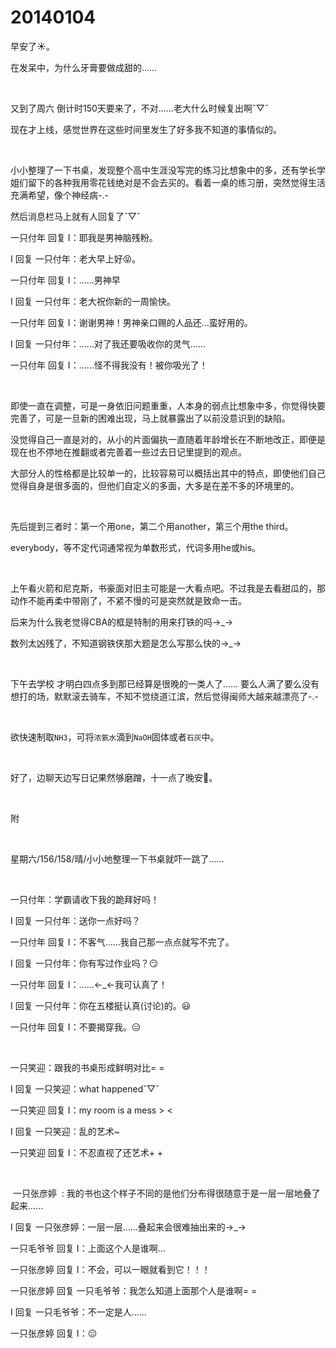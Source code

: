 # 20140104

早安了☀️。

在发呆中，为什么牙膏要做成甜的……

<br/>

又到了周六 倒计时150天要来了，不对……老大什么时候复出啊ˇ▽ˇ

现在才上线，感觉世界在这些时间里发生了好多我不知道的事情似的。

<br/>

小小整理了一下书桌，发现整个高中生涯没写完的练习比想象中的多，还有学长学姐们留下的各种我用零花钱绝对是不会去买的。看着一桌的练习册，突然觉得生活充满希望，像个神经病-.-

然后消息栏马上就有人回复了ˇ▽ˇ

一只付年 回复 I：耶我是男神脑残粉。

I 回复 一只付年：老大早上好😝。

一只付年 回复 I：……男神早

I 回复 一只付年：老大祝你新的一周愉快。

一只付年 回复 I：谢谢男神！男神亲口赐的人品还…蛮好用的。

I 回复 一只付年：……对了我还要吸收你的灵气…...

一只付年 回复 I：……怪不得我没有！被你吸光了！

<br/>

即使一直在调整，可是一身依旧问题重重，人本身的弱点比想象中多，你觉得快要完善了，可是一旦新的困难出现，马上就暴露出了以前没意识到的缺陷。

没觉得自己一直是对的，从小的片面偏执一直随着年龄增长在不断地改正，即便是现在也不停地在推翻或者完善着一些过去日记里提到的观点。

大部分人的性格都是比较单一的，比较容易可以概括出其中的特点，即使他们自己觉得自身是很多面的，但他们自定义的多面，大多是在差不多的环境里的。

<br/>

先后提到三者时：第一个用one，第二个用another，第三个用the third。

everybody，等不定代词通常视为单数形式，代词多用he或his。

<br/>

上午看火箭和尼克斯，书豪面对旧主可能是一大看点吧。不过我是去看甜瓜的，那动作不能再柔中带刚了，不紧不慢的可是突然就是致命一击。

后来为什么我老觉得CBA的框是特制的用来打铁的吗→_→

数列太凶残了，不知道钢铁侠那大题是怎么写那么快的→_→

<br/>

下午去学校 才明白四点多到那已经算是很晚的一类人了…… 要么人满了要么没有想打的场，默默滚去骑车，不知不觉绕道江滨，然后觉得闽师大越来越漂亮了-.-

<br/>

欲快速制取`NH3`，可将`浓氨水`滴到`NaOH`固体或者`石灰`中。

<br/>

好了，边聊天边写日记果然够磨蹭，十一点了晚安🌙。

<br/>

附

<br/>

星期六/156/158/晴/小小地整理一下书桌就吓一跳了……

<br/>

一只付年：学霸请收下我的跪拜好吗！

I 回复 一只付年：送你一点好吗？

一只付年 回复 I：不客气…...我自己那一点点就写不完了。

I 回复 一只付年：你有写过作业吗？😏

一只付年 回复 I：……←_←我可认真了！

I 回复 一只付年：你在五楼挺认真(讨论)的。😃

一只付年 回复 I：不要揭穿我。😑

<br/>

一只笑迎：跟我的书桌形成鲜明对比= =

I 回复 一只笑迎：what happenedˇ▽ˇ

一只笑迎 回复 I：my room is a mess > <

I 回复 一只笑迎：乱的艺术~

一只笑迎 回复 I：不忍直视了还艺术+ +

<br/>

 一只张彦婷  : 我的书也这个样子不同的是他们分布得很随意于是一层一层地叠了起来......

I 回复 一只张彦婷：一层一层…...叠起来会很难抽出来的→_→

一只毛爷爷 回复 I：上面这个人是谁啊…

一只张彦婷 回复 I：不会，可以一眼就看到它！！！

一只张彦婷 回复 一只毛爷爷：我怎么知道上面那个人是谁啊= =

I 回复 一只毛爷爷：不一定是人……

一只张彦婷 回复 I：😑
